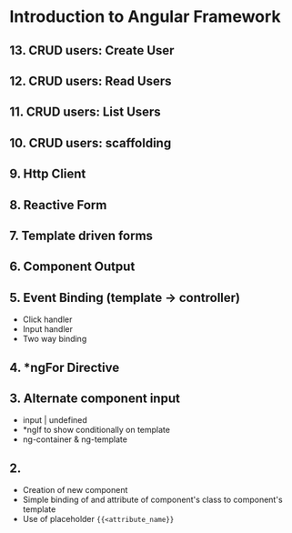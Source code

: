# Introduction to Angular Framework

## 13. CRUD users: Create User

## 12. CRUD users: Read Users

## 11. CRUD users: List Users

## 10. CRUD users: scaffolding

## 9. Http Client

## 8. Reactive Form

## 7. Template driven forms

## 6. Component Output

## 5. Event Binding (template -> controller)

- Click handler
- Input handler
- Two way binding

## 4. \*ngFor Directive

## 3. Alternate component input

- input | undefined
- \*ngIf to show conditionally on template
- ng-container & ng-template

## 2.

- Creation of new component
- Simple binding of and attribute of component's class to component's template
- Use of placeholder `{{<attribute_name}}`

